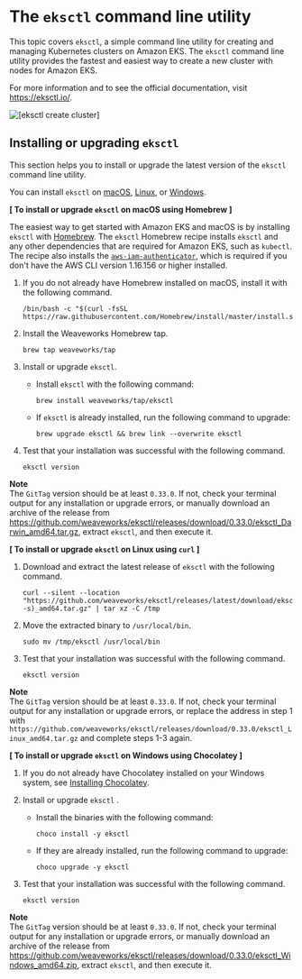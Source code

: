 # The `eksctl` command line utility<a name="eksctl"></a>

This topic covers `eksctl`, a simple command line utility for creating and managing Kubernetes clusters on Amazon EKS\. The `eksctl` command line utility provides the fastest and easiest way to create a new cluster with nodes for Amazon EKS\.

For more information and to see the official documentation, visit [https://eksctl\.io/](https://github.com/weaveworks/eksctl)\.

![\[eksctl create cluster\]](http://docs.aws.amazon.com/eks/latest/userguide/images/eksctl-create-cluster.gif)

## Installing or upgrading `eksctl`<a name="installing-eksctl"></a>

This section helps you to install or upgrade the latest version of the `eksctl` command line utility\.

You can install `eksctl` on [macOS](#install-eksctl-macos2), [Linux](#install-eksctl-linux2), or [Windows](#install-eksctl-windows2)\.<a name="install-eksctl-macos2"></a>

**\[ To install or upgrade `eksctl` on macOS using Homebrew \]**

The easiest way to get started with Amazon EKS and macOS is by installing `eksctl` with [Homebrew](https://brew.sh/)\. The `eksctl` Homebrew recipe installs `eksctl` and any other dependencies that are required for Amazon EKS, such as `kubectl`\. The recipe also installs the [`aws-iam-authenticator`](install-aws-iam-authenticator.md), which is required if you don't have the AWS CLI version 1\.16\.156 or higher installed\.

1. If you do not already have Homebrew installed on macOS, install it with the following command\.

   ```
   /bin/bash -c "$(curl -fsSL https://raw.githubusercontent.com/Homebrew/install/master/install.sh)"
   ```

1. Install the Weaveworks Homebrew tap\.

   ```
   brew tap weaveworks/tap
   ```

1. Install or upgrade `eksctl`\.
   + Install `eksctl` with the following command:

     ```
     brew install weaveworks/tap/eksctl
     ```
   + If `eksctl` is already installed, run the following command to upgrade:

     ```
     brew upgrade eksctl && brew link --overwrite eksctl
     ```

1. Test that your installation was successful with the following command\.

   ```
   eksctl version
   ```
**Note**  
 The `GitTag` version should be at least `0.33.0`\. If not, check your terminal output for any installation or upgrade errors, or manually download an archive of the release from [https://github\.com/weaveworks/eksctl/releases/download/0\.33\.0/eksctl\_Darwin\_amd64\.tar\.gz](https://github.com/weaveworks/eksctl/releases/download/0.33.0/eksctl_Darwin_amd64.tar.gz), extract `eksctl`, and then execute it\.<a name="install-eksctl-linux2"></a>

**\[ To install or upgrade `eksctl` on Linux using `curl` \]**

1. Download and extract the latest release of `eksctl` with the following command\.

   ```
   curl --silent --location "https://github.com/weaveworks/eksctl/releases/latest/download/eksctl_$(uname -s)_amd64.tar.gz" | tar xz -C /tmp
   ```

1. Move the extracted binary to `/usr/local/bin`\.

   ```
   sudo mv /tmp/eksctl /usr/local/bin
   ```

1. Test that your installation was successful with the following command\.

   ```
   eksctl version
   ```
**Note**  
The `GitTag` version should be at least `0.33.0`\. If not, check your terminal output for any installation or upgrade errors, or replace the address in step 1 with `https://github.com/weaveworks/eksctl/releases/download/0.33.0/eksctl_Linux_amd64.tar.gz` and complete steps 1\-3 again\.<a name="install-eksctl-windows2"></a>

**\[ To install or upgrade `eksctl` on Windows using Chocolatey \]**

1. If you do not already have Chocolatey installed on your Windows system, see [Installing Chocolatey](https://chocolatey.org/install)\.

1. Install or upgrade `eksctl` \.
   + Install the binaries with the following command:

     ```
     choco install -y eksctl 
     ```
   + If they are already installed, run the following command to upgrade:

     ```
     choco upgrade -y eksctl 
     ```

1. Test that your installation was successful with the following command\.

   ```
   eksctl version
   ```
**Note**  
 The `GitTag` version should be at least `0.33.0`\. If not, check your terminal output for any installation or upgrade errors, or manually download an archive of the release from [https://github\.com/weaveworks/eksctl/releases/download/0\.33\.0/eksctl\_Windows\_amd64\.zip](https://github.com/weaveworks/eksctl/releases/download/0.33.0/eksctl_Windows_amd64.zip), extract `eksctl`, and then execute it\.